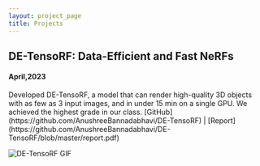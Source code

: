 ```yaml
---
layout: project_page
title: Projects
---
```


## DE-TensoRF: Data-Efficient and Fast NeRFs

#### April,2023

<div class="row">
  <div class="col-md-6">
    <p>
      Developed DE-TensoRF, a model that can render high-quality 3D objects with as few as 3 input images, and in under 15 min on a single GPU. We achieved the highest grade in our class.
      [GitHub](https://github.com/AnushreeBannadabhavi/DE-TensoRF) | [Report](https://github.com/AnushreeBannadabhavi/DE-TensoRF/blob/master/report.pdf)
    </p>
  </div>
  <div class="col-md-6">
    <img src="/assets/img/deTensoRF.gif" alt="DE-TensoRF GIF">
  </div>
</div>